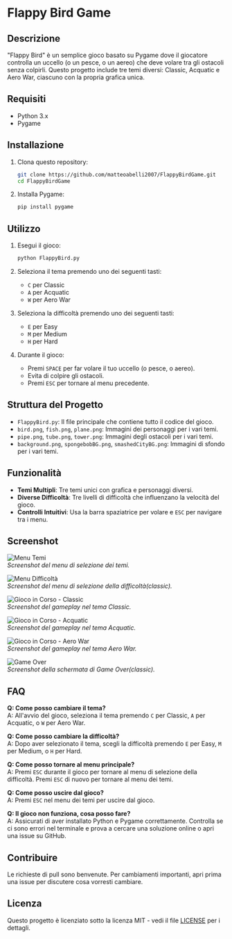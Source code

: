 # Flappy Bird Game

## Descrizione
"Flappy Bird" è un semplice gioco basato su Pygame dove il giocatore controlla un uccello (o un pesce, o un aereo) che deve volare tra gli ostacoli senza colpirli. Questo progetto include tre temi diversi: Classic, Acquatic e Aero War, ciascuno con la propria grafica unica.

## Requisiti
- Python 3.x
- Pygame

## Installazione
1. Clona questo repository:
    ```bash
    git clone https://github.com/matteoabelli2007/FlappyBirdGame.git
    cd FlappyBirdGame
    ```
2. Installa Pygame:
    ```bash
    pip install pygame
    ```

## Utilizzo
1. Esegui il gioco:
    ```bash
    python FlappyBird.py
    ```
2. Seleziona il tema premendo uno dei seguenti tasti:
    - `C` per Classic
    - `A` per Acquatic
    - `W` per Aero War

3. Seleziona la difficoltà premendo uno dei seguenti tasti:
    - `E` per Easy
    - `M` per Medium
    - `H` per Hard

4. Durante il gioco:
    - Premi `SPACE` per far volare il tuo uccello (o pesce, o aereo).
    - Evita di colpire gli ostacoli.
    - Premi `ESC` per tornare al menu precedente.

## Struttura del Progetto
- `FlappyBird.py`: Il file principale che contiene tutto il codice del gioco.
- `bird.png`, `fish.png`, `plane.png`: Immagini dei personaggi per i vari temi.
- `pipe.png`, `tube.png`, `tower.png`: Immagini degli ostacoli per i vari temi.
- `background.png`, `spongebobBG.png`, `smashedCityBG.png`: Immagini di sfondo per i vari temi.

## Funzionalità
- **Temi Multipli**: Tre temi unici con grafica e personaggi diversi.
- **Diverse Difficoltà**: Tre livelli di difficoltà che influenzano la velocità del gioco.
- **Controlli Intuitivi**: Usa la barra spaziatrice per volare e `ESC` per navigare tra i menu.

## Screenshot
![Menu Temi](/screenshots/theme_menu.png)  
*Screenshot del menu di selezione dei temi.*

![Menu Difficoltà](/screenshots/difficulty_menu.png)  
*Screenshot del menu di selezione della difficoltà(classic).*

![Gioco in Corso - Classic](/screenshots/classic_gameplay.png)  
*Screenshot del gameplay nel tema Classic.*

![Gioco in Corso - Acquatic](/screenshots/acquatic_gameplay.png)  
*Screenshot del gameplay nel tema Acquatic.*

![Gioco in Corso - Aero War](/screenshots/aero_war_gameplay.png)  
*Screenshot del gameplay nel tema Aero War.*

![Game Over](/screenshots/game_over.png)  
*Screenshot della schermata di Game Over(classic).*

## FAQ
**Q: Come posso cambiare il tema?**  
A: All'avvio del gioco, seleziona il tema premendo `C` per Classic, `A` per Acquatic, o `W` per Aero War.

**Q: Come posso cambiare la difficoltà?**  
A: Dopo aver selezionato il tema, scegli la difficoltà premendo `E` per Easy, `M` per Medium, o `H` per Hard.

**Q: Come posso tornare al menu principale?**  
A: Premi `ESC` durante il gioco per tornare al menu di selezione della difficoltà. Premi `ESC` di nuovo per tornare al menu dei temi.

**Q: Come posso uscire dal gioco?**  
A: Premi `ESC` nel menu dei temi per uscire dal gioco.

**Q: Il gioco non funziona, cosa posso fare?**  
A: Assicurati di aver installato Python e Pygame correttamente. Controlla se ci sono errori nel terminale e prova a cercare una soluzione online o apri una issue su GitHub.

## Contribuire
Le richieste di pull sono benvenute. Per cambiamenti importanti, apri prima una issue per discutere cosa vorresti cambiare.

## Licenza
Questo progetto è licenziato sotto la licenza MIT - vedi il file [LICENSE](LICENSE) per i dettagli.

